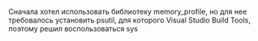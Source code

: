 Сначала хотел использовать библиотеку memory_profile, но для нее требовалось установить psutil, для которого Visual Studio Build Tools, поэтому решил воспользоваться sys